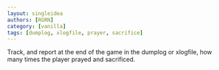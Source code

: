 ```yaml
---
layout: singleidea
authors: [RGRN]
category: [vanilla]
tags: [dumplog, xlogfile, prayer, sacrifice]
---
```

Track, and report at the end of the game in the dumplog or xlogfile, how many times the player prayed and sacrificed.
